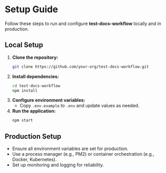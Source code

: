 # Setup Guide

Follow these steps to run and configure **test-docs-workflow** locally and in production.

## Local Setup

1. **Clone the repository:**
   ```bash
   git clone https://github.com/your-org/test-docs-workflow.git
   ```
2. **Install dependencies:**
   ```bash
   cd test-docs-workflow
   npm install
   ```
3. **Configure environment variables:**
   - Copy `.env.example` to `.env` and update values as needed.
4. **Run the application:**
   ```bash
   npm start
   ```

## Production Setup

- Ensure all environment variables are set for production.
- Use a process manager (e.g., PM2) or container orchestration (e.g., Docker, Kubernetes).
- Set up monitoring and logging for reliability. 